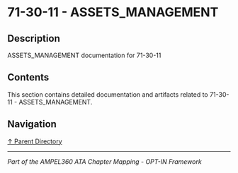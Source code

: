 # 71-30-11 - ASSETS_MANAGEMENT

## Description

ASSETS_MANAGEMENT documentation for 71-30-11

## Contents

This section contains detailed documentation and artifacts related to 71-30-11 - ASSETS_MANAGEMENT.

## Navigation

[↑ Parent Directory](../README.md)

---

*Part of the AMPEL360 ATA Chapter Mapping - OPT-IN Framework*
